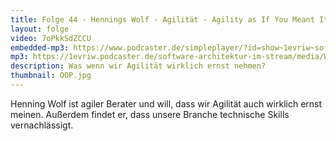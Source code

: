 ```yaml
---
title: Folge 44 - Hennings Wolf - Agilität - Agility as If You Meant It - Live von der OOP
layout: folge
video: 7oPkkSdZCCU
embedded-mp3: https://www.podcaster.de/simpleplayer/?id=show~1evriw~software-architektur-im-stream~pod-603283593b835661745435&v=1614151242
mp3: https://1evriw.podcaster.de/software-architektur-im-stream/media/Wolf.mp3
description: Was wenn wir Agilität wirklich ernst nehmen?
thumbnail: OOP.jpg
---
```


Henning Wolf ist agiler Berater und will, dass wir Agilität auch
wirklich ernst meinen. Außerdem findet er, dass unsere Branche
technische Skills vernachlässigt.

